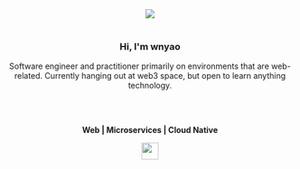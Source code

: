 <div align="center">
  <img src="https://i.ytimg.com/vi/QBy6P3_qOhI/maxresdefault.jpg" />
</div>

<br />

<div align="center">
   <h3>Hi, I'm wnyao </h3>
</div>

<div align="center">
  <p>
    Software engineer and practitioner primarily on environments that are web-related. Currently hanging out at web3 space, but open to learn anything technology.
  </p>
</div>

<br/>
<br/>
 
<p align="center">
  <b> Web | Microservices | Cloud Native </b>
</p>

<p align="center">
  <a href="https://linktr.ee/wnyao">
    <img height="30" src="https://uxwing.com/wp-content/themes/uxwing/download/10-brands-and-social-media/linktree.png">
  </a>
</p>

<br />
